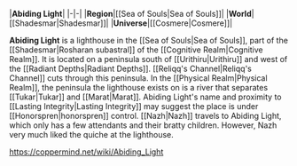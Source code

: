|**Abiding Light**|
|-|-|
|**Region**|[[Sea of Souls\|Sea of Souls]]|
|**World**|[[Shadesmar\|Shadesmar]]|
|**Universe**|[[Cosmere\|Cosmere]]|

**Abiding Light** is a lighthouse in the [[Sea of Souls\|Sea of Souls]], part of the [[Shadesmar\|Rosharan subastral]] of the [[Cognitive Realm\|Cognitive Realm]]. It is located on a peninsula south of [[Urithiru\|Urithiru]] and west of the [[Radiant Depths\|Radiant Depths]]. [[Reliqq's Channel\|Reliqq's Channel]] cuts through this peninsula. In the [[Physical Realm\|Physical Realm]], the peninsula the lighthouse exists on is a river that separates [[Tukar\|Tukar]] and [[Marat\|Marat]].
Abiding Light's name and proximity to [[Lasting Integrity\|Lasting Integrity]] may suggest the place is under [[Honorspren\|honorspren]] control.
[[Nazh\|Nazh]] travels to Abiding Light, which only has a few attendants and their bratty children. However, Nazh very much liked the quiche at the lighthouse.



https://coppermind.net/wiki/Abiding_Light